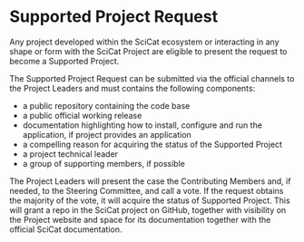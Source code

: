 # Supported Project Request

Any project developed within the SciCat ecosystem or interacting in any shape or form with the SciCat Project are eligible to present the request to become a Supported Project.

The Supported Project Request can be submitted via the official channels to the Project Leaders and must contains the following components:
- a public repository containing the code base
- a public official working release
- documentation highlighting how to install, configure and run the application, if project provides an application
- a compelling reason for acquiring the status of the Supported Project
- a project technical leader
- a group of supporting members, if possible

The Project Leaders will present the case the Contributing Members and, if needed, to the Steering Committee, and call a vote. If the request obtains the majority of the vote, it will acquire the status of Supported Project. 
This will grant a repo in the SciCat project on GitHub, together with visibility on the Project website and space for its documentation together with the official SciCat documentation.